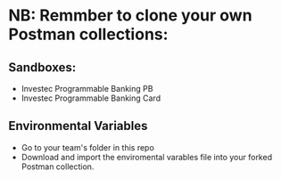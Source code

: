 # NB: Remmber to clone your own Postman collections:

## Sandboxes:
- Investec Programmable Banking PB
- Investec Programmable Banking Card

## Environmental Variables
- Go to your team's folder in this repo
- Download and import the enviromental varables file into your forked Postman collection.
